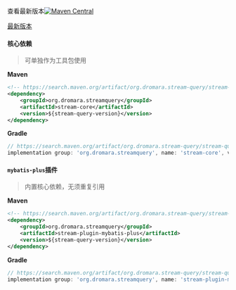 查看最新版本[![Maven Central](https://img.shields.io/maven-central/v/org.dromara.stream-query/stream-query.svg?label=Maven%20Central)](https://search.maven.org/artifact/org.dromara.stream-query/stream-query)

[最新版本](https://search.maven.org/artifact/org.dromara.stream-query/stream-query ':include :type=iframe width=100% height=400px')

#### 核心依赖

> 可单独作为工具包使用

<!-- tabs:start -->

**Maven**

```xml
<!-- https://search.maven.org/artifact/org.dromara.stream-query/stream-query -->
<dependency>
    <groupId>org.dromara.streamquery</groupId>
    <artifactId>stream-core</artifactId>
    <version>${stream-query-version}</version>
</dependency>
```

**Gradle**

```gradle
// https://search.maven.org/artifact/org.dromara.stream-query/stream-query
implementation group: 'org.dromara.streamquery', name: 'stream-core', version: '版本号在上面'
```

<!-- tabs:end -->

#### `mybatis-plus`插件

> 内置核心依赖，无须重复引用

<!-- tabs:start -->

**Maven**

```xml
<!-- https://search.maven.org/artifact/org.dromara.stream-query/stream-query -->
<dependency>
    <groupId>org.dromara.streamquery</groupId>
    <artifactId>stream-plugin-mybatis-plus</artifactId>
    <version>${stream-query-version}</version>
</dependency>
```

**Gradle**

```gradle
// https://search.maven.org/artifact/org.dromara.stream-query/stream-query
implementation group: 'org.dromara.streamquery', name: 'stream-plugin-mybatis-plus', version: '版本号在上面'
```

<!-- tabs:end -->

